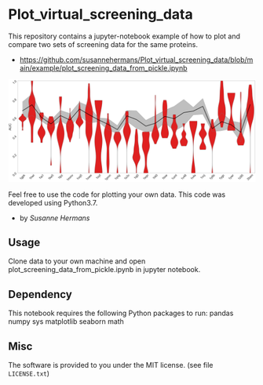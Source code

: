 # Plot_virtual_screening_data

This repository contains a jupyter-notebook example of how to plot and compare two sets of screening data for the same proteins.
* https://github.com/susannehermans/Plot_virtual_screening_data/blob/main/example/plot_screening_data_from_pickle.ipynb

![example_rmsf.png](https://github.com/susannehermans/Plot_virtual_screening_data/blob/main/example/violinplot_fittversky.png?raw=true)

Feel free to use the code for plotting your own data. 
This code was developed using Python3.7. 
* by *Susanne Hermans*

## Usage

Clone data to your own machine and open plot_screening_data_from_pickle.ipynb in jupyter notebook.

## Dependency

This notebook requires the following Python packages to run:
  pandas
  numpy
  sys
  matplotlib
  seaborn 
  math

## Misc

The software is provided to you under the MIT license.
(see file `LICENSE.txt`)

